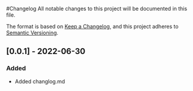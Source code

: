  #Changelog
All notable changes to this project will be documented in this file.

The format is based on [Keep a Changelog](https://keepachangelog.com/en//1.0.0/),
and this project adheres to [Semantic Versioning](https://semver.org/spec/v2.0.0.html).




## [0.0.1] - 2022-06-30
### Added
- Added changlog.md
